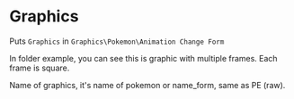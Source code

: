 # Graphics
Puts `Graphics` in `Graphics\Pokemon\Animation Change Form`

In folder example, you can see this is graphic with multiple frames. Each frame is square.

Name of graphics, it's name of pokemon or name_form, same as PE (raw).
